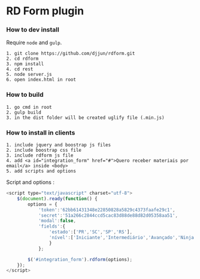 # RD Form plugin

### How to dev install
Require `node` and `gulp`.
```
1. git clone https://github.com/djjun/rdform.git
2. cd rdform
3. npm install
4. cd rest
5. node server.js
6. open index.html in root
```

### How to build
```
1. go cmd in root
2. gulp build
3. in the dist folder will be created uglify file (.min.js)
```

### How to install in clients
```
1. include jquery and boostrap js files
2. include boostrap css file
3. include rdform js file
4. add <a id="integration_form" href="#">Quero receber materiais por email</a> inside <body>
5. add scripts and options
```

Script and options :

```js
<script type="text/javascript" charset="utf-8">
    $(document).ready(function() {
        options = {
            'token':'62bb61431348e22850828a5829c4373faafe29c1',
            'secret':'51a266c2844ccd5cac83d88de88d82d05358aa51',
            'modal':false,
            'fields':{
                'estado':['PR','SC','SP','RS'],
                'nível':['Iniciante','Intermediário','Avançado','Ninja']
                }
            };

        $('#integration_form').rdform(options);
    });
</script>
```